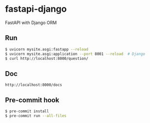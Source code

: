 # fastapi-django
FastAPI with Django ORM

## Run

```bash
$ uvicorn mysite.asgi:fastapp --reload
$ uvicorn mysite.asgi:application --port 8001 --reload  # Django
$ curl http://localhost:8000/question/
```

## Doc

```
http://localhost:8000/docs
```

## Pre-commit hook

```bash
$ pre-commit install
$ pre-commit run --all-files
```
